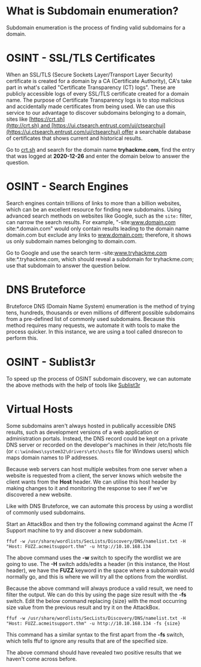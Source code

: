 # What is Subdomain enumeration?
Subdomain enumeration is the process of finding valid subdomains for a domain.

# OSINT - SSL/TLS Certificates
When an SSL/TLS (Secure Sockets Layer/Transport Layer Security) certificate is created for a domain by a CA (Certificate Authority), CA's take part in what's called "Certificate Transparency (CT) logs". These are publicly accessible logs of every SSL/TLS certificate created for a domain name. The purpose of Certificate Transparency logs is to stop malicious and accidentally made certificates from being used. We can use this service to our advantage to discover subdomains belonging to a domain, sites like [https://crt.sh](http://crt.sh) and [https://ui.ctsearch.entrust.com/ui/ctsearchui](https://ui.ctsearch.entrust.com/ui/ctsearchui) offer a searchable database of certificates that shows current and historical results.

Go to [crt.sh](https://crt.sh) and search for the domain name **tryhackme.com**, find the entry that was logged at **2020-12-26** and enter the domain below to answer the question.

# OSINT - Search Engines
Search engines contain trillions of links to more than a billion websites, which can be an excellent resource for finding new subdomains. Using advanced search methods on websites like Google, such as the `site:` filter, can narrow the search results. For example, "-site:www.domain.com site:*.domain.com" would only contain results leading to the domain name domain.com but exclude any links to www.domain.com; therefore, it shows us only subdomain names belonging to domain.com.

Go to Google and use the search term -site:www.tryhackme.com  site:*.tryhackme.com, which should reveal a subdomain for tryhackme.com; use that subdomain to answer the question below.

# DNS Bruteforce
Bruteforce DNS (Domain Name System) enumeration is the method of trying tens, hundreds, thousands or even millions of different possible subdomains from a pre-defined list of commonly used subdomains. Because this method requires many requests, we automate it with tools to make the process quicker. In this instance, we are using a tool called dnsrecon to perform this.

# OSINT - Sublist3r
To speed up the process of OSINT subdomain discovery, we can automate the above methods with the help of tools like [Sublist3r](https://github.com/aboul3la/Sublist3r)

# Virtual Hosts
Some subdomains aren't always hosted in publically accessible DNS results, such as development versions of a web application or administration portals. Instead, the DNS record could be kept on a private DNS server or recorded on the developer's machines in their /etc/hosts file (or `c:\windows\system32\drivers\etc\hosts` file for Windows users) which maps domain names to IP addresses. 

Because web servers can host multiple websites from one server when a website is requested from a client, the server knows which website the client wants from the **Host** header. We can utilise this host header by making changes to it and monitoring the response to see if we've discovered a new website.

Like with DNS Bruteforce, we can automate this process by using a wordlist of commonly used subdomains.

Start an AttackBox and then try the following command against the Acme IT Support machine to try and discover a new subdomain.

```shell-session
ffuf -w /usr/share/wordlists/SecLists/Discovery/DNS/namelist.txt -H "Host: FUZZ.acmeitsupport.thm" -u http://10.10.168.134
```
The above command uses the **-w** switch to specify the wordlist we are going to use. The **-H** switch adds/edits a header (in this instance, the Host header), we have the **FUZZ** keyword in the space where a subdomain would normally go, and this is where we will try all the options from the wordlist.  

Because the above command will always produce a valid result, we need to filter the output. We can do this by using the page size result with the **-fs** switch. Edit the below command replacing {size} with the most occurring size value from the previous result and try it on the AttackBox.

```shell-session
ffuf -w /usr/share/wordlists/SecLists/Discovery/DNS/namelist.txt -H "Host: FUZZ.acmeitsupport.thm" -u http://10.10.168.134 -fs {size}
```

This command has a similar syntax to the first apart from the **-fs** switch, which tells ffuf to ignore any results that are of the specified size.  

The above command should have revealed two positive results that we haven't come across before.